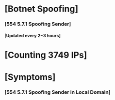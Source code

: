 # [Botnet Spoofing]
### [554 5.7.1 Spoofing Sender]
#### [Updated every 2~3 hours]

# [Counting 3749 IPs]

# [Symptoms] 
###   [554 5.7.1 Spoofing Sender in Local Domain]
